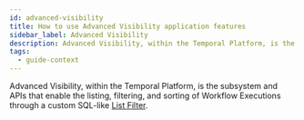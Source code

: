 ```yaml
---
id: advanced-visibility
title: How to use Advanced Visibility application features
sidebar_label: Advanced Visibility
description: Advanced Visibility, within the Temporal Platform, is the subsystem and APIs that enable the listing, filtering, and sorting of Workflow Executions through a custom SQL-like List Filter.
tags:
  - guide-context
---
```


Advanced Visibility, within the Temporal Platform, is the subsystem and APIs that enable the listing, filtering, and sorting of Workflow Executions through a custom SQL-like [List Filter](/docs/concepts/what-is-a-list-filter).
